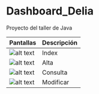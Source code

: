 # Dashboard_Delia
Proyecto del taller de Java

|Pantallas      | Descripción |
|---------      |-------------|
|![alt text](https://lh3.googleusercontent.com/R084uMLGyMNUm9AzzO3jXoZdnTf8W0qtmOezifSz748orRBMbl1TdHfxcxmmzHPL0kZ5dfeJIxiDLWA=w1366-h667-rw "Index")    | Index       |
|![alt text](https://lh3.googleusercontent.com/4TNjC5kCZCuzornbrlutKjeCw-SYLfbi5vIQRWV06WiZjt1_gtZdfAqAs5pBi1TNWb7H_RA74UwslF8=w1366-h667-rw "Consulta") | Alta        |
|![alt text](https://lh3.googleusercontent.com/135wa2CqXFcYJMEP3YlGpLXlaj_HlrMEoMLDykVEpp4dLHPC4ZUmtO5FCRo4zQVkRsKSnUh2gjyGUtc=w1366-h667-rw "Index")    | Consulta    |
|![alt text](https://lh6.googleusercontent.com/3ZOOttdagSo0UB1Q1LxP2CgEYipjtlayp0M0FdPqapH9y_3Ihx0TTOCZoPtMjISD_cEa9IVKKpZyUW8=w1366-h667-rw "Consulta") | Modificar   |
